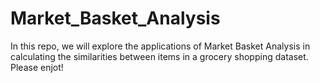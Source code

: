 # Market_Basket_Analysis
In this repo, we will explore the applications of Market Basket Analysis in calculating the similarities between items in a grocery shopping dataset. Please enjot!
